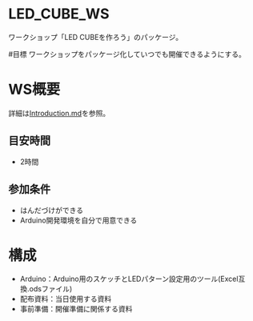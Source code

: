 # LED_CUBE_WS
ワークショップ「LED CUBEを作ろう」のパッケージ。

#目標
ワークショップをパッケージ化していつでも開催できるようにする。


# WS概要
詳細は[Introduction.md](配布資料/Introduction.md)を参照。

## 目安時間
- 2時間

## 参加条件
- はんだづけができる
- Arduino開発環境を自分で用意できる

# 構成
- Arduino：Arduino用のスケッチとLEDパターン設定用のツール(Excel互換.odsファイル)
- 配布資料：当日使用する資料
- 事前準備：開催準備に関係する資料
